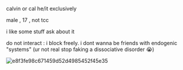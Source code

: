calvin or cal  he/it exclusively 

male , 17 , not tcc

i like some stuff ask about it



do not interact : i block freely. i dont wanna be friends with endogenic "systems" (ur not real stop faking a dissociative disorder :sob:)


![e8f3fe98c671459d52d4985452f45e35](https://github.com/user-attachments/assets/acce8416-7569-4456-8a7d-4b3626e1746c)

